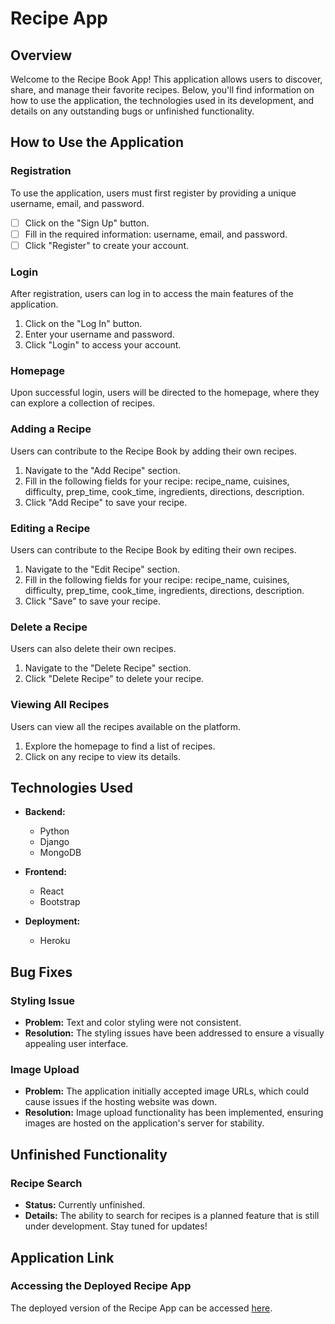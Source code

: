 # Recipe App

## Overview

Welcome to the Recipe Book App! This application allows users to discover, share, and manage their favorite recipes. Below, you'll find information on how to use the application, the technologies used in its development, and details on any outstanding bugs or unfinished functionality.

## How to Use the Application

### Registration

To use the application, users must first register by providing a unique username, email, and password.

- [ ] Click on the \"Sign Up\" button.
- [ ] Fill in the required information: username, email, and password.
- [ ] Click \"Register\" to create your account.

### Login

After registration, users can log in to access the main features of the application.

1. Click on the \"Log In\" button.
2. Enter your username and password.
3. Click \"Login\" to access your account.

### Homepage

Upon successful login, users will be directed to the homepage, where they can explore a collection of recipes.

### Adding a Recipe

Users can contribute to the Recipe Book by adding their own recipes.

1. Navigate to the \"Add Recipe\" section.
2. Fill in the following fields for your recipe: recipe_name, cuisines, difficulty, prep_time, cook_time, ingredients, directions, description.
3. Click \"Add Recipe\" to save your recipe.

### Editing a Recipe

Users can contribute to the Recipe Book by editing their own recipes.

1. Navigate to the \"Edit Recipe\" section.
2. Fill in the following fields for your recipe: recipe_name, cuisines, difficulty, prep_time, cook_time, ingredients, directions, description.
3. Click \"Save\" to save your recipe.

### Delete a Recipe

Users can also delete their own recipes.

1. Navigate to the \"Delete Recipe\" section.
2. Click \"Delete Recipe\" to delete your recipe.

### Viewing All Recipes

Users can view all the recipes available on the platform.

1. Explore the homepage to find a list of recipes.
2. Click on any recipe to view its details.

## Technologies Used

- **Backend:**
  - Python
  - Django
  - MongoDB

- **Frontend:**
  - React
  - Bootstrap

- **Deployment:**
  - Heroku

## Bug Fixes

### Styling Issue

- **Problem:** Text and color styling were not consistent.
- **Resolution:** The styling issues have been addressed to ensure a visually appealing user interface.

### Image Upload

- **Problem:** The application initially accepted image URLs, which could cause issues if the hosting website was down.
- **Resolution:** Image upload functionality has been implemented, ensuring images are hosted on the application's server for stability.

## Unfinished Functionality

### Recipe Search

- **Status:** Currently unfinished.
- **Details:** The ability to search for recipes is a planned feature that is still under development. Stay tuned for updates!


## Application Link

### Accessing the Deployed Recipe App

The deployed version of the Recipe App can be accessed [here](https://frontend-cusiner-app-f11a7786b2e3.herokuapp.com/about).


